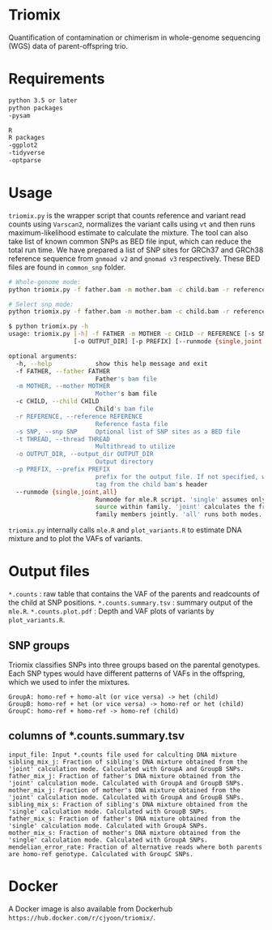 # Triomix
Quantification of contamination or chimerism in whole-genome sequencing (WGS) data of parent-offspring trio. 


# Requirements
```bash
python 3.5 or later
python packages
-pysam

R
R packages
-ggplot2
-tidyverse
-optparse
```
# Usage
`triomix.py` is the wrapper script that counts reference and variant read counts using `Varscan2`, normalizes the variant calls using `vt` and then runs maximum-likelihood estimate to calculate the mixture. The tool can also take list of known common SNPs as BED file input, which can reduce the total run time. We have prepared a list of SNP sites for GRCh37 and GRCh38 reference sequence from `gnmoad v2` and `gnomad v3` respectively. These BED files are found in `common_snp` folder. 


```bash
# Whole-genome mode:
python triomix.py -f father.bam -m mother.bam -c child.bam -r reference.fasta -t 4

# Select snp mode:
python triomix.py -f father.bam -m mother.bam -c child.bam -r reference.fasta -t 4 -s common_snp/grch38_common_snp.bed.gz

```


```bash
$ python triomix.py -h
usage: triomix.py [-h] -f FATHER -m MOTHER -c CHILD -r REFERENCE [-s SNP] [-t THREAD]
                  [-o OUTPUT_DIR] [-p PREFIX] [--runmode {single,joint,all}]

optional arguments:
  -h, --help            show this help message and exit
  -f FATHER, --father FATHER
                        Father's bam file
  -m MOTHER, --mother MOTHER
                        Mother's bam file
  -c CHILD, --child CHILD
                        Child's bam file
  -r REFERENCE, --reference REFERENCE
                        Reference fasta file
  -s SNP, --snp SNP     Optional list of SNP sites as a BED file
  -t THREAD, --thread THREAD
                        Multithread to utilize
  -o OUTPUT_DIR, --output_dir OUTPUT_DIR
                        Output directory
  -p PREFIX, --prefix PREFIX
                        prefix for the output file. If not specified, will use the SM
                        tag from the child bam's header
  --runmode {single,joint,all}
                        Runmode for mle.R script. 'single' assumes only 1 contamination
                        source within family. 'joint' calculates the fraction of all
                        family members jointly. 'all' runs both modes.

```
`triomix.py` internally calls `mle.R` and `plot_variants.R` to estimate DNA mixture and to plot the VAFs of variants.


# Output files
`*.counts` : raw table that contains the VAF of the parents and readcounts of the child at SNP positions. 
`*.counts.summary.tsv` : summary output of the `mle.R`. 
`*.counts.plot.pdf` : Depth and VAF plots of variants by `plot_variants.R`. 

## SNP groups
Triomix classifies SNPs into three groups based on the parental genotypes. Each SNP types would have different patterns of VAFs in the offspring, which we used to infer the mixtures. 
```
GroupA: homo-ref + homo-alt (or vice versa) -> het (child)
GroupB: homo-ref + het (or vice versa) -> homo-ref or het (child)
GroupC: homo-ref + homo-ref -> homo-ref (child)
```


## columns of *.counts.summary.tsv
```
input_file: Input *.counts file used for calculting DNA mixture
sibling_mix_j: Fraction of sibling's DNA mixture obtained from the 'joint' calculation mode. Calculated with GroupA and GroupB SNPs.
father_mix_j: Fraction of father's DNA mixture obtained from the 'joint' calculation mode. Calculated with GroupA and GroupB SNPs.
mother_mix_j: Fraction of mother's DNA mixture obtained from the 'joint' calculation mode. Calculated with GroupA and GroupB SNPs.
sibling_mix_s: Fraction of sibling's DNA mixture obtained from the 'single' calculation mode. Calculated with GroupB SNPs.
father_mix_s: Fraction of father's DNA mixture obtained from the 'single' calculation mode. Calculated with GroupA SNPs.
mother_mix_s: Fraction of mother's DNA mixture obtained from the 'single' calculation mode. Calculated with GroupA SNPs.
mendelian_error_rate: Fraction of alternative reads where both parents are homo-ref genotype. Calculated with GroupC SNPs.
```


# Docker
A Docker image is also available from Dockerhub `https://hub.docker.com/r/cjyoon/triomix/`. 
